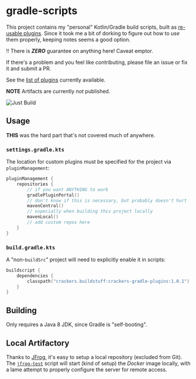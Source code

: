 # gradle-scripts

This project contains my "personal" Kotlin/Gradle build scripts, built as [re-usable plugins](https://docs.gradle.org/current/userguide/custom_plugins.html#sec:precompiled_plugins). Since it took me a bit of dorking to figure out how to _use_ them properly, keeping notes seems a good option.

:bangbang: There is **_ZERO_** guarantee on anything here! Caveat emptor.

If there's a problem and you feel like contributing, please file an issue or fix it and submit a PR.

See the [list of plugins](./Plugin%20List.md) currently available.

**NOTE** Artifacts are currently _not_ published.

![Just Build](https://github.com/EAGrahamJr/gradle-scripts/actions/workflows/build.yaml/badge.svg)

## Usage

**THIS** was the hard part that's not covered much of anywhere.

### `settings.gradle.kts`

The location for custom plugins must be specified for the project via `pluginManagement`:

```kotlin
pluginManagement {
    repositories {
        // if you want ANYTHING to work
        gradlePluginPortal()
        // don't know if this is necessary, but probably doesn't hurt
        mavenCentral()
        // especially when building this project locally
        mavenLocal()
        // add custom repos here
    }
}
```

### `build.gradle.kts`

A "non-`buildSrc`" project will need to explicitly enable it in scripts:

```kotlin
buildscript {
    dependencies {
        classpath("crackers.buildstuff:crackers-gradle-plugins:1.0.1")
    }
}
```

## Building

Only requires a Java 8 JDK, since Gradle is "self-booting".

## Local Artifactory

Thanks to [JFrog](https://jfrog.com/community/open-source/), it's easy to setup a local repository (excluded from Git). The [`jfrog-test`](jfrog-test.sh) script will start (kind of setup) the _Docker_ image locally, with a lame attempt to properly configure the server for remote access.
